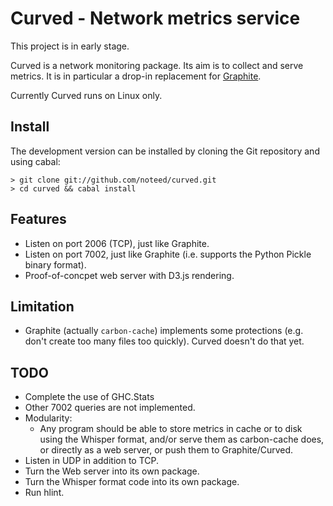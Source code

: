 # Curved - Network metrics service

This project is in early stage.

Curved is a network monitoring package. Its aim is to collect and serve
metrics. It is in particular a drop-in replacement for
[Graphite](http://graphite.readthedocs.org/).

Currently Curved runs on Linux only.

## Install

The development version can be installed by cloning the Git repository and
using cabal:

    > git clone git://github.com/noteed/curved.git
    > cd curved && cabal install

## Features

- Listen on port 2006 (TCP), just like Graphite.
- Listen on port 7002, just like Graphite (i.e. supports the Python Pickle
  binary format).
- Proof-of-concpet web server with D3.js rendering.

## Limitation

- Graphite (actually `carbon-cache`) implements some protections (e.g. don't
  create too many files too quickly). Curved doesn't do that yet.

## TODO

- Complete the use of GHC.Stats
- Other 7002 queries are not implemented.
- Modularity:
  - Any program should be able to store metrics in cache or to disk using the
    Whisper format, and/or serve them as carbon-cache does, or directly as a
    web server, or push them to Graphite/Curved.
- Listen in UDP in addition to TCP.
- Turn the Web server into its own package.
- Turn the Whisper format code into its own package.
- Run hlint.


